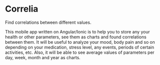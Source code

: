 # Correlia
Find correlations between different values.

This mobile app written on Angular/Ionic is to help you to store any your health or other parameters, see them as charts and found correlations between them. It will be useful to analyze your mood, body pain and so on depending on your medication, stress level, any events, periods of certain activities, etc. Also, it will be able to see average values of parameters per day, week, month and year as charts.
